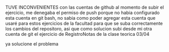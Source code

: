 TUVE INCONVENIENTES con las cuentas de github al momento de subir el ejercicio, me denegaba el permiso de push porque no habia configurado esta cuenta en git bash, no sabia como poder agregar esta cuenta que usaré para estos ejercicios de la facultad 
para que se suba correctamente los cambios del repositoro, asi que como solucion subi desde mi otra cuenta de git el ejercicio de RegistroNotas de la clase teorica 03/04

ya solucione el problema
